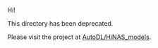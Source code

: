 
Hi! 

This directory has been deprecated. 

Please visit the project at [AutoDL/HiNAS_models](../../../AutoDL/HiNAS_models).
